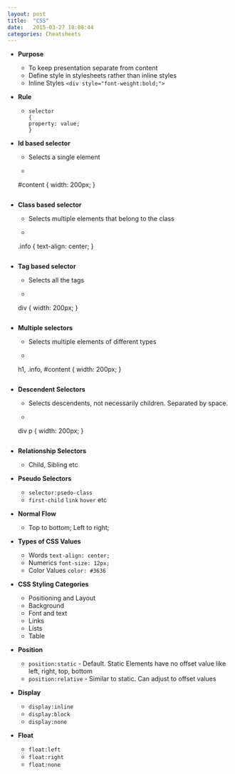 ```yaml
---
layout: post
title:  "CSS"
date:   2015-03-27 18:08:44
categories: Cheatsheets
---
```


* __Purpose__
  * To keep presentation separate from content
  * Define style in stylesheets rather than inline styles
  * Inline Styles `<div style="font-weight:bold;">`

* __Rule__
  * ```
    selector
    {
    property: value;
    }
    ```

* __Id based selector__
  * Selects a single element
  * ```
  #content
  {
  width: 200px;
  }
  ```

* __Class based selector__
  * Selects multiple elements that belong to the class
  * ```
  .info
  {
  text-align: center;
  }
  ```

* __Tag based selector__
  * Selects all the tags
  * ```
  div
  {
  width: 200px;
  }
  ```

* __Multiple selectors__
  * Selects multiple elements of different types
  * ```
  h1, .info, #content
  {
  width: 200px;
  }
  ```
* __Descendent Selectors__
  * Selects descendents, not necessarily children. Separated by space.
  * ```
  div p
  {
  width: 200px;
  }
  ```
* __Relationship Selectors__
  * Child, Sibling etc

* __Pseudo Selectors__
  * `selector:psedo-class`
  * `first-child` `link` `hover` etc

* __Normal Flow__
  * Top to bottom; Left to right;

* __Types of CSS Values__
  * Words `text-align: center;`
  * Numerics `font-size: 12px;`
  * Color Values `color: #3636`

* __CSS Styling Categories__
  * Positioning and Layout
  * Background
  * Font and text
  * Links
  * Lists
  * Table

* __Position__
  * `position:static` - Default. Static Elements have no offset value like left, right, top, bottom
  * `position:relative` - Similar to static. Can adjust to offset values

* __Display__
  * `display:inline`
  * `display:block`
  * `display:none`

* __Float__
  * `float:left`
  * `float:right`
  * `float:none`



